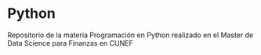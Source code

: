 # Python
Repositorio de la materia Programación en Python realizado en el Master de Data Science para Finanzas en CUNEF
